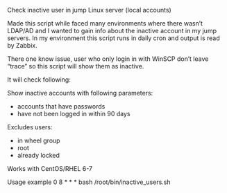 Check inactive user in jump Linux server (local accounts)

Made this script while faced many environments where there wasn’t LDAP/AD and I wanted to gain info about the inactive account in my jump servers. In my environment this script runs in daily cron and output is read by Zabbix.

There one know issue, user who only login in with WinSCP don’t leave “trace” so this script will show them as inactive.


It will check following:

Show inactive accounts with following parameters:
- accounts that have passwords 
- have not been logged in within 90 days

Excludes users:
- in wheel group
- root 
- already locked 


Works with CentOS/RHEL 6-7

Usage example
0 8 * * * bash /root/bin/inactive_users.sh
